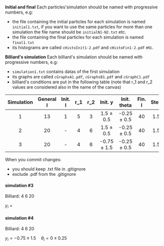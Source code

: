 **Initial and final**
Each particles'simulation should be named with progressive numbers, e.g:
- the file containing the initial particles for each simulation is named `initial1.txt`, if you want to use the same particles for more than one simulation the file name should be `initialN1-N2.txt` etc.
- the file containing the final particles for each simulation is named `final1.txt`
- its histograms are called `cHistoInit1-2.pdf` and `cHistoFin1-2.pdf` etc.

**Billiard's simulation**
Each billiard's simulation should be named with progressive numbers, e.g:
- `simulation1.txt` contains datas of the first simulation
- its graphs are called `cGraphsA1.pdf`, `cGraphsB1.pdf` and `cGraphC1.pdf`
- billiard's conditions are put in the following table (note that r_1 and r_2 values are considered also in the name of the canvas)

| Simulation | General l | Init. l | r_1 | r_2 | Init. y | Init. theta | Fin. l | Step | N |
| :---: | :---: | :---: | :---: | :---: | :---: | :---: |:---:| :---: | :---: |
| 1 | 13 | 1 | 5 | 3 | 1.5 $\pm$ 0.5 | -0.25 $\pm$ 0.5 | 40 | 1.5 | 100'000 |
| 2 | 20 | - | 4 | 6 | 1.5 $\pm$ 0.5 | -0.25 $\pm$ 0.5 | 40 | 1.5 | 100'000 |
| 3 | 20 | - | 4 | 6 | -0.75 $\pm$ 1.5 | -0.25 $\pm$ 0.5 | 40 | 1.5 | 100'000 |

When you commit changes:
- you should keep .txt file in .gitignore
- exclude .pdf from the .gitignore

#### simulation #3
Billiard: 4 6 20

$y_i$ = 

#### simulation #4
Billiard: 4 6 20

$y_i = -0.75 \pm 1.5 \quad \theta_i = 0 \pm 0.25$
